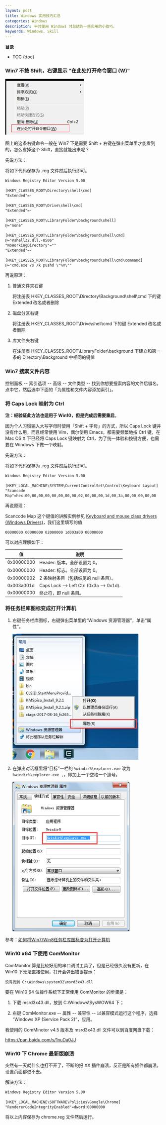 ```yaml
---
layout: post
title: Windows 实用技巧汇总
categories: Windows
description: 平时使用 Windows 时总结的一些实用的小技巧。
keywords: Windows, Skill
---
```


**目录**

* TOC
{:toc}

### Win7 不按 Shift，右键显示 "在此处打开命令窗口 (W)"

<img src="/images/posts/windows/rclick.png" alt="Windows Skills" />

图上的这条右键命令一般在 Win7 下是需要 Shift + 右键在弹出菜单里才能看到的，怎么省掉这个 Shift，直接就能出来呢？

先说方法：

将如下代码保存为 .reg 文件然后执行即可。

```
Windows Registry Editor Version 5.00

[HKEY_CLASSES_ROOT\Directory\shell\cmd]
"Extended"=-

[HKEY_CLASSES_ROOT\Drive\shell\cmd]
"Extended"=-

[HKEY_CLASSES_ROOT\LibraryFolder\background\shell]
@="none"

[HKEY_CLASSES_ROOT\LibraryFolder\background\shell\cmd]
@="@shell32.dll,-8506"
"NoWorkingDirectory"=""
"Extended"=-

[HKEY_CLASSES_ROOT\LibraryFolder\background\shell\cmd\command]
@="cmd.exe /s /k pushd \"%V\""
```

再说原理：

1. 普通文件夹右键

   将注册表 HKEY_CLASSES_ROOT\Directory\Background\shell\cmd 下的键 Extended 改名或者删除

2. 磁盘分区右键

   将注册表 HKEY_CLASSES_ROOT\Drive\shell\cmd 下的键 Extended 改名或者删除

3. 库文件夹右键

   在注册表 HKEY_CLASSES_ROOT\LibraryFolder\background 下建立和第一条的 Directory\Background 中相同的键值

### Win7 搜索文件内容

控制面板 -- 索引选项 -- 高级 -- 文件类型 -- 找到你想要搜索内容的文件后缀名，点中它，然后选中下面的「为属性和文件内容添加索引」。

### 将 Caps Lock 映射为 Ctrl

**注：**经验证此方法也适用于 Win10，但是完成后需要**重启**。

因为个人习惯输入大写字母时使用「Shift + 字母」的方式，所以 Caps Lock 键并没有什么用，而且经常使用 Vim，偶尔使用 Emacs，都需要频繁地按 Ctrl 键，在 Mac OS X 下已经将 Caps Lock 键映射为 Ctrl，为了统一体验和按键方便，也需要在 Windows 下做一个映射。

先说方法：

将如下代码保存为 .reg 文件然后执行即可。

```
Windows Registry Editor Version 5.00

[HKEY_LOCAL_MACHINE\SYSTEM\CurrentControlSet\Control\Keyboard Layout]
"Scancode Map"=hex:00,00,00,00,00,00,00,00,02,00,00,00,1d,00,3a,00,00,00,00,00
```

再说原理：

Scancode Map 这个键值的讲解实例参见 [Keyboard and mouse class drivers (Windows Drivers)](https://msdn.microsoft.com/en-us/library/windows/hardware/jj128267(v=vs.85).aspx#code-snippet-1)，我们这里填写的值

```
00000000 00000000 02000000 1d003a00 00000000
```

可以对应理解如下：

| 值         | 说明                                     |
|------------|------------------------------------------|
| 0x00000000 | Header: 版本。全部设置为 0。             |
| 0x00000000 | Header: 标志。全部设置为 0。             |
| 0x00000002 | 2 条映射条目（包括结尾的 null 条目）。   |
| 0x003a001d | Caps Lock --> Left Ctrl (0x3a --> 0x1d). |
| 0x00000000 | 终止符，即 null 条目。                   |

### 将任务栏库图标变成打开计算机

1. 右键任务栏库图标，右键弹出菜单里的“Windows 资源管理器”，单击“属性”。

   ![](/images/posts/windows/library-to-computer-step-1.jpg)

2. 在弹出对话框里将“目标”一栏的 `%windir%\explorer.exe` 改为 `%windir%\explorer.exe ,`，即加上一个空格一个逗号。

   ![](/images/posts/windows/library-to-computer-step-2.png)

参考：[如何将Win7/Win8任务栏库图标变为打开计算机](http://jingyan.baidu.com/article/046a7b3ee71d61f9c27fa91a.html)

### Win10 x64 下使用 ComMonitor

ComMonitor 算是比较好用的串口调试工具了，但是已经很久没有更新，在 Win10 下无法直接使用，打开会弹出错误提示：

```
没有找到 C:\Windows\system32\msrd3x43.dll
```

要在 Win10 64 位操作系统下正常使用 ComMonitor 的步骤是：

1. 下载 msrd3x43.dll，放到 C:\Windows\SysWOW64 下；

2. 右键 ComMonitor.exe -- 属性 -- 兼容性 -- 以兼容模式运行这个程序，选择 “Windows XP (Service Pack 2)”，应用。

我使用的 ComMinotor v4.5 版本及 msrd3x43.dll 文件可以到百度网盘下载：

<https://pan.baidu.com/s/1nuDa0JJ>

### Win10 下 Chrome 最新版崩溃

突然有一天就什么也打不开了，不断的报 XX 插件崩溃，反正是所有插件都崩溃，设置页面都进不去。

解决方法：

```
Windows Registry Editor Version 5.00

[HKEY_LOCAL_MACHINE\SOFTWARE\Policies\Google\Chrome]
"RendererCodeIntegrityEnabled"=dword:00000000
```

将以上内容保存为 chrome.reg 文件然后运行。
